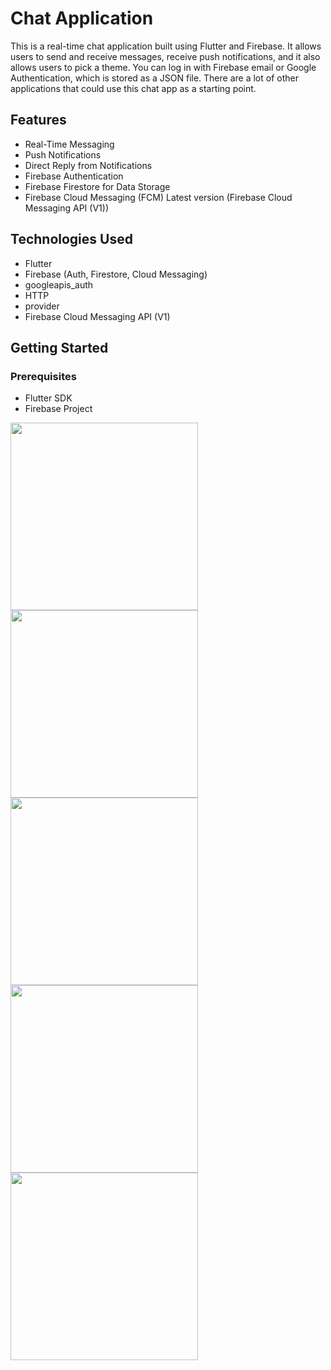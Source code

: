 # Chat Application

This is a real-time chat application built using Flutter and Firebase. It allows users to send and receive messages, receive push notifications, and it also allows users to pick a theme. You can log in with Firebase email or Google Authentication, which is stored as a JSON file. There are a lot of other applications that could use this chat app as a starting point.
## Features

- Real-Time Messaging
- Push Notifications
- Direct Reply from Notifications
- Firebase Authentication
- Firebase Firestore for Data Storage
- Firebase Cloud Messaging (FCM) Latest version (Firebase Cloud Messaging API (V1))

## Technologies Used

- Flutter
- Firebase (Auth, Firestore, Cloud Messaging)
- googleapis_auth
- HTTP
- provider
- Firebase Cloud Messaging API (V1)

## Getting Started

### Prerequisites

- Flutter SDK
- Firebase Project

<img src="https://github.com/user-attachments/assets/52e1db15-e9fb-45dd-93f6-8e8b750110f1" width="300" />
<img src="https://github.com/user-attachments/assets/a4bacd91-3b90-4865-8047-35f9f612d9aa" width="300" />
<img src="https://github.com/user-attachments/assets/4d26da79-d104-4eab-b6d8-c49666dbd78a" width="300" />
<img src="https://github.com/user-attachments/assets/79eee26d-dd0d-4e8a-a64c-0a66f9b49f16" width="300" />
<img src="https://github.com/user-attachments/assets/c6f30c07-2208-4b86-9137-dd47b04c40a4" width="300" />
